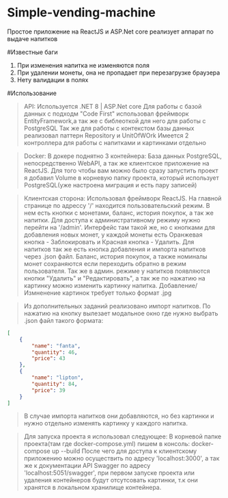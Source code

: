 # Simple-vending-machine
Простое приложение на ReactJS и ASP.Net core реализует аппарат по выдаче напитков

#Известные баги
1. При изменения напитка не изменяются поля
2. При удалении монеты, она не пропадает при перезагрузке браузера
3. Нету валидации в полях



#Использование

> API:
Используется .NET 8 | ASP.Net core
Для работы с базой данных с подходм "Code First" использовал фреймворк EntityFramework,а так же с библеоткой для него для работы с PostgreSQL
Так же для работы с контекстом базы данных реализовал паттерн Repository и UnitOfWOrk
Имеется 2 контроллера для работы с напитками и картинками отдельно

>Docker:
В докере поднятно 3 контейнера: База данных PostgreSQL, непосредственно WebAPI, а так же клиентское приложение на ReactJS.
Для того чтобы вам можно было сразу запустить проект я добавил Volume в корневую папку проекта, который использует PostgreSQL(уже настроена миграция и есть пару записей)

>Клиентская сторона:
Использовал фреймворк ReactJS. На главной странице по адрессу '/' находится пользовательский режим. В нем есть кнопки с монетами, баланс, история покупок, а так же напитки. Для доступа к административному режиму нужно перейти на '/admin'. Интерфейс там такой же, но с кнопками для добавления новых монет, у каждой монеты есть Оранжевая кнопка - Заблокировать и Красная кнопка - Удалить. Для напитков так же есть кнопка добавления и импорта напитков через .json файл. Баланс, история покупок, а также номиналы монет сохраняются если переходить обратно в режим пользователя. Так же в админ. режиме у напитков появляются кнопки "Удалить" и "Редактировать", а так же по нажатию на картинку можно изменить картинку напитка. 
Добавление/Измненение картинок требует только формат .jpg


>Из дополнительных заданий реализовано импорт напитков. По нажатию на кнопку вылезает модальное окно где нужно выбрать .json файл такого формата:

```json
[
    {
        "name": "fanta",
        "quantity": 46,
        "price": 43
    },
    {
        "name": "lipton",
        "quantity": 84,
        "price": 39
    }
]
```

>В случае импорта напитков они добавляются, но без картинки и нужно отдельно изменять картинку у каждого напитка.

>Для запуска проекта я использовал следующее:
В корневой папке проекта(там где docker-compose.yml) пишем в консоль:
docker-compose up --build
После чего для доступа к клиентскому приложению можно осуществить по адресу 'localhost:3000', а так же к документации API Swagger по адресу 
'localhost:5051/swagger', при первом запуске проекта или удаления контейнеров будут отсутсовать картинки, т.к они хранятся в локальном хранилище контейнера.